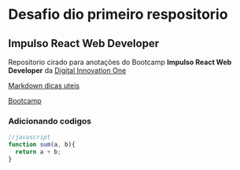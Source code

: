 # Desafio dio primeiro respositorio
## Impulso React Web Developer
Repositorio cirado para anotações do Bootcamp **Impulso React Web Developer** da [Digital Innovation One](https://digitalinnovation.one/)

[Markdown dicas uteis](https://docs.pipz.com/central-de-ajuda/learning-center/guia-basico-de-markdown#open)

[Bootcamp](https://web.digitalinnovation.one/track/impulso-react-web-developer)

### Adicionando codigos 

~~~javascript
//javascript
function sum(a, b){
  return a + b;
}
~~~
